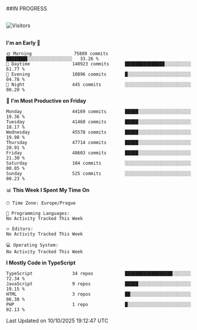 ##IN PROGRESS
##
![Visitors](https://komarev.com/ghpvc/?username=petrbui&style=for-the-badge&label=Visitors+👀)



##
<!--
[![My GitHub stats](https://github-readme-stats.vercel.app/api?username=petrbui&theme=github_dark)](https://github.com/anuraghazra/github-readme-stats)

[![My wakatime stats](https://github-readme-stats.vercel.app/api/wakatime?username=petrbui&theme=github_dark)](https://github.com/anuraghazra/github-readme-stats)
-->
<!--START_SECTION:waka-->
**I'm an Early 🐤** 

```text
🌞 Morning                75889 commits       ████████░░░░░░░░░░░░░░░░░   33.26 % 
🌆 Daytime                140923 commits      ███████████████░░░░░░░░░░   61.77 % 
🌃 Evening                10896 commits       █░░░░░░░░░░░░░░░░░░░░░░░░   04.78 % 
🌙 Night                  445 commits         ░░░░░░░░░░░░░░░░░░░░░░░░░   00.20 % 
```
📅 **I'm Most Productive on Friday** 

```text
Monday                   44169 commits       █████░░░░░░░░░░░░░░░░░░░░   19.36 % 
Tuesday                  41460 commits       █████░░░░░░░░░░░░░░░░░░░░   18.17 % 
Wednesday                45578 commits       █████░░░░░░░░░░░░░░░░░░░░   19.98 % 
Thursday                 47714 commits       █████░░░░░░░░░░░░░░░░░░░░   20.91 % 
Friday                   48603 commits       █████░░░░░░░░░░░░░░░░░░░░   21.30 % 
Saturday                 104 commits         ░░░░░░░░░░░░░░░░░░░░░░░░░   00.05 % 
Sunday                   525 commits         ░░░░░░░░░░░░░░░░░░░░░░░░░   00.23 % 
```


📊 **This Week I Spent My Time On** 

```text
🕑︎ Time Zone: Europe/Prague

💬 Programming Languages: 
No Activity Tracked This Week

🔥 Editors: 
No Activity Tracked This Week

💻 Operating System: 
No Activity Tracked This Week
```

**I Mostly Code in TypeScript** 

```text
TypeScript               34 repos            ██████████████████░░░░░░░   72.34 % 
JavaScript               9 repos             █████░░░░░░░░░░░░░░░░░░░░   19.15 % 
HTML                     3 repos             ██░░░░░░░░░░░░░░░░░░░░░░░   06.38 % 
PHP                      1 repo              █░░░░░░░░░░░░░░░░░░░░░░░░   02.13 % 
```




 Last Updated on 10/10/2025 19:12:47 UTC
<!--END_SECTION:waka-->
